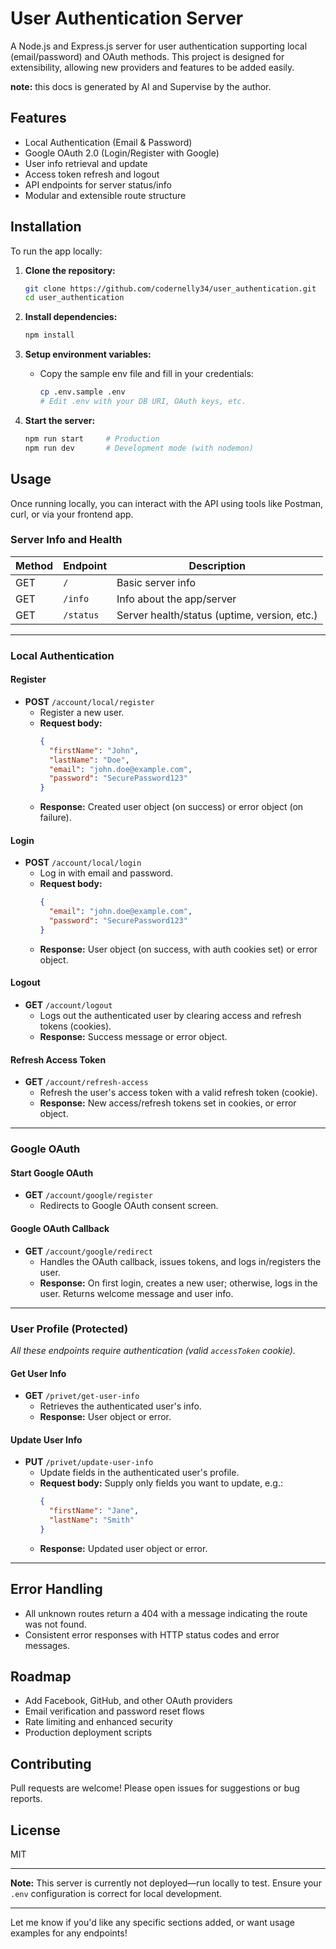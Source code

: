 # User Authentication Server

A Node.js and Express.js server for user authentication supporting local
(email/password) and OAuth methods. This project is designed for extensibility,
allowing new providers and features to be added easily.

**note:** this docs is generated by AI and Supervise by the author.

## Features

- Local Authentication (Email & Password)
- Google OAuth 2.0 (Login/Register with Google)
- User info retrieval and update
- Access token refresh and logout
- API endpoints for server status/info
- Modular and extensible route structure

## Installation

To run the app locally:

1. **Clone the repository:**

   ```bash
   git clone https://github.com/codernelly34/user_authentication.git
   cd user_authentication
   ```

2. **Install dependencies:**

   ```bash
   npm install
   ```

3. **Setup environment variables:**

   - Copy the sample env file and fill in your credentials:
     ```bash
     cp .env.sample .env
     # Edit .env with your DB URI, OAuth keys, etc.
     ```

4. **Start the server:**
   ```bash
   npm run start     # Production
   npm run dev       # Development mode (with nodemon)
   ```

## Usage

Once running locally, you can interact with the API using tools like Postman,
curl, or via your frontend app.

### Server Info and Health

| Method | Endpoint  | Description                                  |
| ------ | --------- | -------------------------------------------- |
| GET    | `/`       | Basic server info                            |
| GET    | `/info`   | Info about the app/server                    |
| GET    | `/status` | Server health/status (uptime, version, etc.) |

---

### Local Authentication

#### Register

- **POST** `/account/local/register`
  - Register a new user.
  - **Request body:**
    ```json
    {
      "firstName": "John",
      "lastName": "Doe",
      "email": "john.doe@example.com",
      "password": "SecurePassword123"
    }
    ```
  - **Response:** Created user object (on success) or error object (on failure).

#### Login

- **POST** `/account/local/login`
  - Log in with email and password.
  - **Request body:**
    ```json
    {
      "email": "john.doe@example.com",
      "password": "SecurePassword123"
    }
    ```
  - **Response:** User object (on success, with auth cookies set) or error
    object.

#### Logout

- **GET** `/account/logout`
  - Logs out the authenticated user by clearing access and refresh tokens
    (cookies).
  - **Response:** Success message or error object.

#### Refresh Access Token

- **GET** `/account/refresh-access`
  - Refresh the user's access token with a valid refresh token (cookie).
  - **Response:** New access/refresh tokens set in cookies, or error object.

---

### Google OAuth

#### Start Google OAuth

- **GET** `/account/google/register`
  - Redirects to Google OAuth consent screen.

#### Google OAuth Callback

- **GET** `/account/google/redirect`
  - Handles the OAuth callback, issues tokens, and logs in/registers the user.
  - **Response:** On first login, creates a new user; otherwise, logs in the
    user. Returns welcome message and user info.

---

### User Profile (Protected)

_All these endpoints require authentication (valid `accessToken` cookie)._

#### Get User Info

- **GET** `/privet/get-user-info`
  - Retrieves the authenticated user's info.
  - **Response:** User object or error.

#### Update User Info

- **PUT** `/privet/update-user-info`
  - Update fields in the authenticated user's profile.
  - **Request body:** Supply only fields you want to update, e.g.:
    ```json
    {
      "firstName": "Jane",
      "lastName": "Smith"
    }
    ```
  - **Response:** Updated user object or error.

---

## Error Handling

- All unknown routes return a 404 with a message indicating the route was not
  found.
- Consistent error responses with HTTP status codes and error messages.

## Roadmap

- Add Facebook, GitHub, and other OAuth providers
- Email verification and password reset flows
- Rate limiting and enhanced security
- Production deployment scripts

## Contributing

Pull requests are welcome! Please open issues for suggestions or bug reports.

## License

MIT

---

**Note:** This server is currently not deployed—run locally to test. Ensure your
`.env` configuration is correct for local development.

---

Let me know if you'd like any specific sections added, or want usage examples
for any endpoints!
